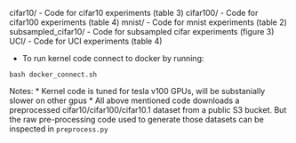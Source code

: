

cifar10/ - Code for cifar10 experiments (table 3)
cifar100/ - Code for cifar100  experiments (table 4)
mnist/ - Code for mnist  experiments  (table 2)
subsampled_cifar10/ - Code for subsampled cifar experiments  (figure 3)
UCI/ - Code for UCI experiments  (table 4)


* To run kernel code connect to docker by running:
```
bash docker_connect.sh
```

Notes: 
    * Kernel code is tuned for tesla v100 GPUs, will be substanially slower on other gpus
    * All above mentioned code downloads a preprocessed cifar10/cifar100/cifar10.1 dataset 
      from a public S3 bucket. But the raw pre-processing code used to generate those datasets
      can be inspected in ``` preprocess.py ```


